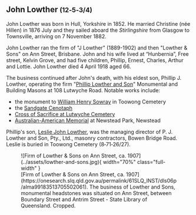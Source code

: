 ## John Lowther <small>(12‑5‑3/4)</small>

John Lowther was born in Hull, Yorkshire in 1852. He married Christine (née Hillen) in 1876 July and they sailed aboard the *Stirlingshire* from Glasgow to Townsville, arriving on 7 November 1882.

John Lowther ran the firm of "J Lowther" (1889-1902) and then "Lowther & Sons" on Ann Street, Brisbane. John and his wife lived at “Hunbernia”, Free street, Kelvin Grove, and had five children, Phillip, Ernest, Charles, Arthur and Lottie. John Lowther died 4 April 1918 aged 66.

<!--
TODO
<figure markdown>
  ![Insert image of J. Lowther' mark](../assets/logo/fotc-logo.svg){ width="30%" }
  <figcaption markdown>Insert image of J. Lowther' carving on tbd</figcaption>
</figure>
-->

The business continued after John's death, with his eldest son, Phillip J. Lowther, operating the firm "[Phillip Lowther and Son](https://trove.nla.gov.au/newspaper/article/39008541?searchTerm=monumental)" Monumental and Building Masons at 108 Lutwyche Road. Notable works include:

- the monument to [William Henry Sowray](../research/william-henry-sowray.md) in Toowong Cemetery
- the [Sandgate Cenotaph](https://trove.nla.gov.au/newspaper/article/180045354?searchTerm=Bowser%20%20MONUMENTAL%20MASONS)
- [Cross of Sacrifice at Lutwyche Cemetery](https://onesearch.slq.qld.gov.au/permalink/61SLQ_INST/dls06p/alma99184003729202061)
- [Australian-American Memorial](https://www.qldwarmemorials.com.au/memorial?id=1405) at Newstead Park, Newstead


<!--
TODO
<figure markdown>
  ![Insert image of P.J. Lowther & Sons' mark](../assets/logo/fotc-logo.svg){ width="30%" }
  <figcaption markdown>Insert image of P.J. Lowther & Sons' mark on James Hetch Bulter (11-40-8)</figcaption>
</figure>
-->
  
Phillip's son, [Leslie John Lowther](https://trove.nla.gov.au/newspaper/article/50225005), was the managing director of P. J. Lowther and Son, Pty., Ltd., masonry contractors, Bowen Bridge Road. Leslie is buried in Toowong Cemetery (8‑71‑26/27).

<figure markdown>
  ![Firm of Lowther & Sons on Ann Street, ca. 1907](../assets/lowther-and-sons.jpg){ width="70%" class="full-width" }
  <figcaption markdown>[Firm of Lowther & Sons on Ann Street, ca. 1907](https://onesearch.slq.qld.gov.au/permalink/61SLQ_INST/dls06p/alma99183513705502061). The business of Lowther and Sons, monumental headstones was situated on Ann Street, between Boundary Street and Antrim Street - State Library of Queensland. Cropped.</figcaption>
</figure>

<!--
??? warning "Research"

    - [Daughter Nellie died September 1914](https://trove.nla.gov.au/newspaper/article/176396437?searchTerm=%22John%20Lowther%22). Funeral left from their home in Free street, Kelvin Grove.
    - [Charles](https://trove.nla.gov.au/newspaper/article/22211615?searchTerm=%22John%20Lowther%22)
    -  https://trove.nla.gov.au/newspaper/article/20357396?searchTerm=%22John%20Lowther%22 
    -  [buried in Toowong Cemetery](https://trove.nla.gov.au/newspaper/article/176070446?searchTerm=%22John%20Lowther%22)
-->
